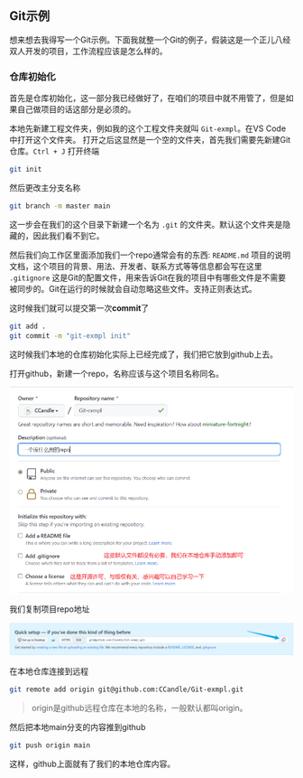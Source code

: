 ## Git示例
想来想去我得写一个Git示例。下面我就整一个Git的例子，假装这是一个正儿八经双人开发的项目，工作流程应该是怎么样的。

### 仓库初始化
首先是仓库初始化，这一部分我已经做好了，在咱们的项目中就不用管了，但是如果自己做项目的话这部分是必须的。

本地先新建工程文件夹，例如我的这个工程文件夹就叫 `Git-exmpl`。在VS Code中打开这个文件夹。
打开之后这显然是一个空的文件夹，首先我们需要先新建Git仓库。`Ctrl + J` 打开终端

```bash
git init
```

然后更改主分支名称

```bash
git branch -m master main
```

这一步会在我们的这个目录下新建一个名为 `.git` 的文件夹。默认这个文件夹是隐藏的，因此我们看不到它。

然后我们向工作区里面添加我们一个repo通常会有的东西:
`README.md` 项目的说明文档，这个项目的背景、用法、开发者、联系方式等等信息都会写在这里
`.gitignore` 这是Git的配置文件，用来告诉Git在我的项目中有哪些文件是不需要被同步的。Git在运行的时候就会自动忽略这些文件。支持正则表达式。

这时候我们就可以提交第一次**commit**了

```bash
git add .
git commit -m "git-exmpl init"
```

这时候我们本地的仓库初始化实际上已经完成了，我们把它放到github上去。

打开github，新建一个repo，名称应该与这个项目名称同名。

![](image/git-exmpl/1636183190066.png)

我们复制项目repo地址

![](image/git-exmpl/1636183353024.png)

在本地仓库连接到远程

```bash
git remote add origin git@github.com:CCandle/Git-exmpl.git
```

> origin是github远程仓库在本地的名称，一般默认都叫origin。

然后把本地main分支的内容推到github

```bash
git push origin main
```

这样，github上面就有了我们的本地仓库内容。